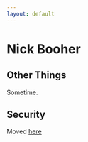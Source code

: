 ```yaml
---
layout: default
---
```


# Nick Booher

## Other Things

Sometime.

## Security

Moved [here](/security)